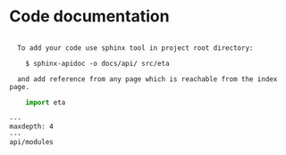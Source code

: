 # Code documentation

```{hint}

  To add your code use sphinx tool in project root directory:

    $ sphinx-apidoc -o docs/api/ src/eta

  and add reference from any page which is reachable from the index page.
```

```python
    import eta
```

```{toctree}
---
maxdepth: 4
---
api/modules
```